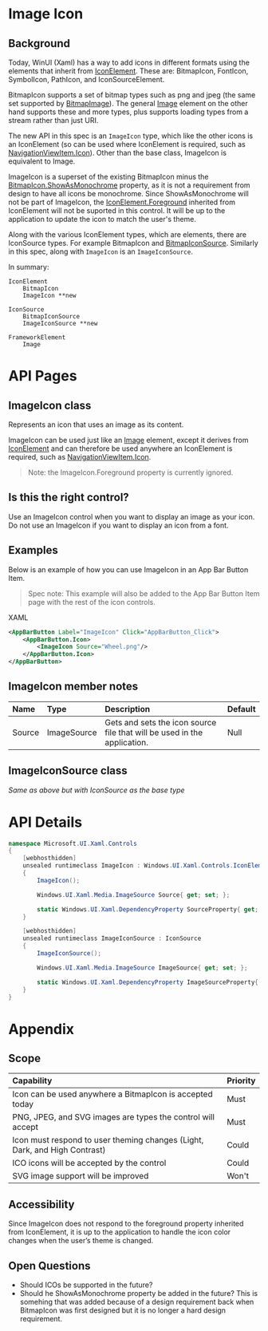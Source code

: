# Image Icon

## Background

Today, WinUI (Xaml) has a way to add icons in different formats using the elements that inherit from 
[IconElement](https://docs.microsoft.com/uwp/api/Windows.UI.Xaml.Controls.IconElement).
These are: BitmapIcon, FontIcon, SymbolIcon, PathIcon, and IconSourceElement.

BitmapIcon supports a set of bitmap types such as png and jpeg
(the same set supported by 
[BitmapImage](https://docs.microsoft.com/uwp/api/Windows.UI.Xaml.Media.Imaging.BitmapImage)).
The general [Image](https://docs.microsoft.com/uwp/api/Windows.UI.Xaml.Controls.Image)
element on the other hand supports these and more types, plus supports loading types from
a stream rather than just URI.

The new API in this spec is an `ImageIcon` type, which like the other icons is an IconElement
(so can be used where IconElement is required, such as 
[NavigationViewItem.Icon](https://docs.microsoft.com/uwp/api/Microsoft.UI.Xaml.Controls.NavigationViewItem.Icon)).
Other than the base class, ImageIcon is equivalent to Image.

ImageIcon is a superset of the existing BitmapIcon minus the
[BitmapIcon.ShowAsMonochrome](https://docs.microsoft.com/uwp/api/Windows.UI.Xaml.Controls.BitmapIcon.ShowAsMonochrome)
property, as it is not a requirement from design to have all icons be monochrome.
Since ShowAsMonochrome will not be part of ImageIcon, the 
[IconElement.Foreground](https://docs.microsoft.com/uwp/api/Windows.UI.Xaml.Controls.IconElement.Foreground)
inherited from IconElement will not be suported in this control.
It will be up to the application to update the icon to match the user's theme. 

Along with the various IconElement types, which are elements, there are IconSource types.
For example BitmapIcon and
[BitmapIconSource](https://docs.microsoft.com/uwp/api/Windows.UI.Xaml.Controls.BitmapIconSource).
Similarly in this spec, along with `ImageIcon` is an `ImageIconSource`.

In summary:

```
IconElement
    BitmapIcon
    ImageIcon **new

IconSource
    BitmapIconSource
    ImageIconSource **new

FrameworkElement
    Image
```

# API Pages

## ImageIcon class

Represents an icon that uses an image as its content.

ImageIcon can be used just like an
[Image](https://docs.microsoft.com/uwp/api/Windows.UI.Xaml.Controls.Image)
element, except it derives from
[IconElement](https://docs.microsoft.com/uwp/api/Windows.UI.Xaml.Controls.IconElement)
and can therefore be used anywhere an IconElement is required, such as
[NavigationViewItem.Icon](https://docs.microsoft.com/uwp/api/Windows.UI.Xaml.Controls.NavigationViewItem.Icon).

> Note: the ImageIcon.Foreground property is currently ignored.

## Is this the right control? 

Use an ImageIcon control when you want to display an image as your icon. Do not use an ImageIcon if you want to display an icon from a font. 

## Examples
Below is an example of how you can use ImageIcon in an App Bar Button Item.

> Spec note: This example will also be added to the App Bar Button Item page with the rest of the icon controls. 

XAML
```xml
<AppBarButton Label="ImageIcon" Click="AppBarButton_Click">
    <AppBarButton.Icon>
        <ImageIcon Source="Wheel.png"/>
    </AppBarButton.Icon>
</AppBarButton>
```

## ImageIcon member notes

| Name	| Type | Description | Default |
|:--- | :--- | :--- | :--- |
|Source | ImageSource | Gets and sets the icon source file that will be used in the application. | Null |

## ImageIconSource class

_Same as above but with IconSource as the base type_

# API Details

```cs
namespace Microsoft.UI.Xaml.Controls
{
    [webhosthidden]
    unsealed runtimeclass ImageIcon : Windows.UI.Xaml.Controls.IconElement
    {
        ImageIcon();

        Windows.UI.Xaml.Media.ImageSource Source{ get; set; };

        static Windows.UI.Xaml.DependencyProperty SourceProperty{ get; };
    }

    [webhosthidden]
    unsealed runtimeclass ImageIconSource : IconSource
    {
        ImageIconSource();

        Windows.UI.Xaml.Media.ImageSource ImageSource{ get; set; };

        static Windows.UI.Xaml.DependencyProperty ImageSourceProperty{ get; };
    }
}
```

# Appendix

## Scope

|Capability	| Priority |
|:--- | :--- |
| Icon can be used anywhere a BitmapIcon is accepted today | Must|
| PNG, JPEG, and SVG images are types the control will accept | Must|
| Icon must respond to user theming changes (Light, Dark, and High Contrast) | Could |
| ICO icons will be accepted by the control | Could |
| SVG image support will be improved | Won't |


## Accessibility

Since ImageIcon does not respond to the foreground property inherited from IconElement,
it is up to the application to handle the icon color changes when the user’s theme is changed.  

## Open Questions

- Should ICOs be supported in the future? 
- Should he ShowAsMonochrome property be added in the future? 
This is somehing that was added because of a design requirement back when BitmapIcon was first designed but it is no longer a hard design requirement. 


